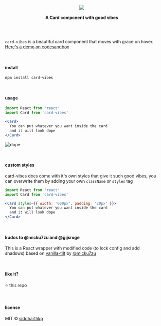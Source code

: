 <p align="center">
  <img src="https://user-images.githubusercontent.com/1863771/40743021-f8bcbbd2-646d-11e8-9301-2f24552ff763.gif"/>
  <br><br>
  <b>A Card component with good vibes</b>
  <br><br>
</p>

&nbsp;

`card-vibes` is a beautiful card component that moves with grace on hover. [Here's a demo on codesandbox](https://codesandbox.io/s/j1wkozzmv3)

&nbsp;

#### install

```
npm install card-vibes
```

&nbsp;

#### usage

```jsx
import React from 'react'
import Card from 'card-vibes'

<Card>
  You can put whatever you want inside the card
  and it will look dope
</Card>
```

![dope](https://user-images.githubusercontent.com/1863771/40743011-f2b20666-646d-11e8-9403-25d5710abf2f.gif)

&nbsp;

#### custom styles

card-vibes does come with it's own styles that give it such good vibes, you can overwrite them by adding your own `className` or `styles` tag

```jsx
import React from 'react'
import Card from 'card-vibes'

<Card styles={{ width: '600px', padding: '20px' }}>
  You can put whatever you want inside the card
  and it will look dope
</Card>
```

&nbsp;

#### kudos to @micku7zu and @gijsroge

This is a React wrapper with modified code (to lock config and add shadows) based on [vanilla-tilt](https://github.com/micku7zu/vanilla-tilt.js) by [@micku7zu](https://github.com/micku7zu)

&nbsp;

#### like it?

:star: this repo

&nbsp;

#### license

MIT © [siddharthkp](https://github.com/siddharthkp)
